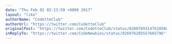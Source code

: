 ```yaml
---
date: "Thu Feb 02 02:13:59 +0000 2017"
layout: "like"
authorName: "CodetteClub"
authorUrl: "https://twitter.com/CodetteClub"
originalPost: "https://twitter.com/CodetteClub/status/826976931476185088"
inReplyTo: "https://twitter.com/CodeNewbies/status/826976285557665796"
---
```

